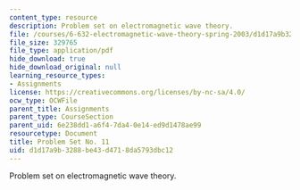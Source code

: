 ```yaml
---
content_type: resource
description: Problem set on electromagnetic wave theory.
file: /courses/6-632-electromagnetic-wave-theory-spring-2003/d1d17a9b3288be43d4718da5793dbc12_ps11.pdf
file_size: 329765
file_type: application/pdf
hide_download: true
hide_download_original: null
learning_resource_types:
- Assignments
license: https://creativecommons.org/licenses/by-nc-sa/4.0/
ocw_type: OCWFile
parent_title: Assignments
parent_type: CourseSection
parent_uid: 6e238dd1-a6f4-7da4-0e14-ed9d1478ae99
resourcetype: Document
title: Problem Set No. 11
uid: d1d17a9b-3288-be43-d471-8da5793dbc12
---
```

Problem set on electromagnetic wave theory.